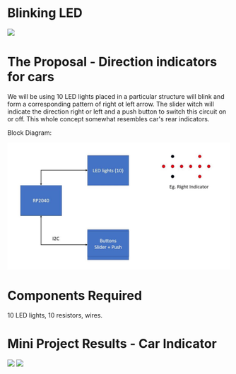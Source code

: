 # Blinking LED

<img src = "blinking led.gif">

# The Proposal - Direction indicators for cars

We will be using 10 LED lights placed in a particular structure will blink and form a corresponding pattern of right ot left arrow. The slider witch will indicate the direction right or left and a push button to switch this circuit on or off. This whole concept somewhat resembles car's rear indicators. 

Block Diagram:

<img src="proposal/mini_project.JPG">


# Components Required 

10 LED lights, 10 resistors, wires.


# Mini Project Results - Car Indicator 

<img src = "proposal/mini_project_1.gif">


<img src = "proposal/mini_project_2.gif">




